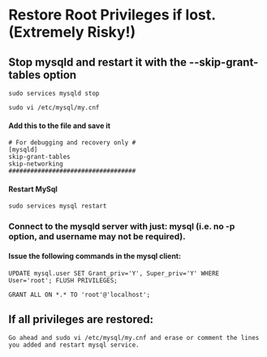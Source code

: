 # Restore Root Privileges if lost. (Extremely Risky!)

## Stop mysqld and restart it with the --skip-grant-tables option
```
sudo services mysqld stop

sudo vi /etc/mysql/my.cnf
```
#### Add this to the file and save it
```
# For debugging and recovery only #
[mysqld]
skip-grant-tables
skip-networking
###################################
```
#### Restart MySql
```
sudo services mysql restart
```
### Connect to the mysqld server with just: mysql (i.e. no -p option, and username may not be required).

#### Issue the following commands in the mysql client:
```
UPDATE mysql.user SET Grant_priv='Y', Super_priv='Y' WHERE User='root'; FLUSH PRIVILEGES;

GRANT ALL ON *.* TO 'root'@'localhost';
```
## If all privileges are restored:
```
Go ahead and sudo vi /etc/mysql/my.cnf and erase or comment the lines you added and restart mysql service.
```
